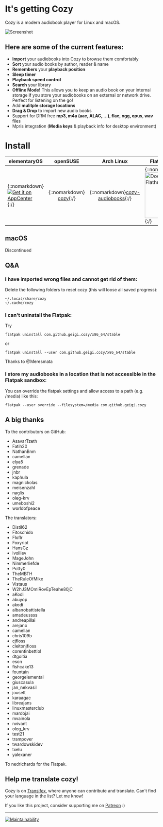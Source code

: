 # It's getting Cozy

Cozy is a modern audiobook player for Linux and macOS. 

![Screenshot](https://raw.githubusercontent.com/geigi/cozy/img/img/screenshot.png)

## Here are some of the current features:
- **Import** your audiobooks into Cozy to browse them comfortably
- **Sort** your audio books by author, reader & name
- **Remembers** your **playback position**
- **Sleep timer**
- **Playback speed control**
- **Search** your library
- **Offline Mode!** This allows you to keep an audio book on your internal storage if you store your audiobooks on an external or network drive. Perfect for listening on the go!
- Add **mulitple storage locations**
- **Drag & Drop** to import new audio books
- Support for DRM free **mp3, m4a (aac, ALAC, …), flac, ogg, opus, wav** files
- Mpris integration (**Media keys** & playback info for desktop environment)

# Install

| elementaryOS | openSUSE | Arch Linux | Flatpak (other) |
|--------------|:----------:|:------------:|-----------------|
| {::nomarkdown}<a href="https://appcenter.elementary.io/com.github.geigi.cozy"><img src="https://appcenter.elementary.io/badge.svg" alt="Get it on AppCenter"></a>{:/} | {::nomarkdown}<center><a href="https://software.opensuse.org/package/cozy">cozy</a>{:/} | {::nomarkdown}<a href="https://aur.archlinux.org/packages/cozy-audiobooks/">cozy-audiobooks</a></center>{:/} | {::nomarkdown}<a href='https://flathub.org/apps/details/com.github.geigi.cozy'><img width='150' alt='Download on Flathub' src='https://flathub.org/assets/badges/flathub-badge-en.png'/></a>{:/} |

## macOS
Discontinued

## Q&A
### I have imported wrong files and cannot get rid of them:
Delete the following folders to reset cozy (this will loose all saved progress):
```
~/.local/share/cozy
~/.cache/cozy
```


### I can't uninstall the Flatpak:
Try
```
flatpak uninstall com.github.geigi.cozy/x86_64/stable
```
or
```
flatpak uninstall --user com.github.geigi.cozy/x86_64/stable
```
Thanks to @Meresmata

### I store my audiobooks in a location that is not accessible in the Flatpak sandbox:
You can override the flatpak settings and allow access to a path (e.g. /media) like this:
```
flatpak --user override --filesystem=/media com.github.geigi.cozy
```

## A big thanks
To the contributors on GitHub:
- AsavarTzeth
- Fatih20
- NathanBnm
- camellan
- elya5
- grenade
- jnbr
- kaphula
- magnickolas
- meisenzahl
- naglis
- oleg-krv
- umeboshi2
- worldofpeace

The translators:
- Distil62
- Fitoschido
- Floflr
- Foxyriot
- HansCz
- IvoIliev
- MageJohn
- Nimmerliefde
- Potty0
- TheMBTH
- TheRuleOfMike
- Vistaus
- W2hJ3MOmIRovEpTeahe80jC
- aKodi
- abuyop
- akodi
- albanobattistella
- amadeussss
- andreapillai
- arejano
- camellan
- chris109b
- cjfloss
- cleitonjfloss
- corentinbettiol
- dtgoitia
- eson
- fishcake13
- fountain
- georgelemental
- giuscasula
- jan_nekvasil
- jouselt
- karaagac
- libreajans
- linuxmasterclub
- mardojai
- mvainola
- nvivant
- oleg_krv
- test21
- trampover
- twardowskidev
- txelu
- yalexaner

To nedrichards for the Flatpak.

## Help me translate cozy!
Cozy is on <a href="https://www.transifex.com/geigi/cozy/"> Transifex</a>, where anyone can contribute and translate. Can't find your language in the list? Let me know!

If you like this project, consider supporting me on <a href="https://www.patreon.com/bePatron?u=8147127"> Patreon</a> :)

----
[![Maintainability](https://api.codeclimate.com/v1/badges/fde8cbdff23033adaca2/maintainability)](https://codeclimate.com/github/geigi/cozy/maintainability)
